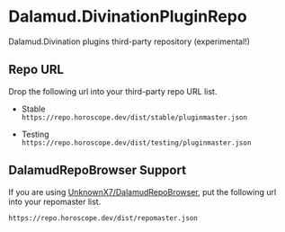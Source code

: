 # Dalamud.DivinationPluginRepo

Dalamud.Divination plugins third-party repository (experimental!)

## Repo URL

Drop the following url into your third-party repo URL list.

- Stable  
  `https://repo.horoscope.dev/dist/stable/pluginmaster.json`

- Testing  
  `https://repo.horoscope.dev/dist/testing/pluginmaster.json`

## DalamudRepoBrowser Support

If you are using [UnknownX7/DalamudRepoBrowser](https://github.com/UnknownX7/DalamudRepoBrowser), put the following url into your repomaster list.

`https://repo.horoscope.dev/dist/repomaster.json`
